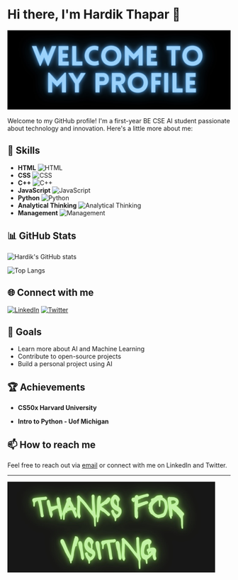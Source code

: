 # Hi there, I'm Hardik Thapar 👋

![Profile Banner](https://github.com/hardik-thapar/hardik-thapar/blob/main/Hardik%20thapar-2.jpg) <!-- Replace with your own banner image -->

Welcome to my GitHub profile! I'm a first-year BE CSE AI student passionate about technology and innovation. Here's a little more about me:

## 🚀 Skills

- **HTML** ![HTML](https://img.shields.io/badge/HTML-80%25-brightgreen)
- **CSS** ![CSS](https://img.shields.io/badge/CSS-75%25-yellowgreen)
- **C++** ![C++](https://img.shields.io/badge/C++-70%25-yellow)
- **JavaScript** ![JavaScript](https://img.shields.io/badge/JavaScript-65%25-orange)
- **Python** ![Python](https://img.shields.io/badge/Python-90%25-red)
- **Analytical Thinking** ![Analytical Thinking](https://img.shields.io/badge/Analytical%20Thinking-85%25-brightgreen)
- **Management** ![Management](https://img.shields.io/badge/Management-70%25-yellow)


## 📊 GitHub Stats

![Hardik's GitHub stats](https://github-readme-stats.vercel.app/api?username=hardik-thapar&show_icons=true&theme=radical) <!-- Replace 'your-github-username' with your actual GitHub username -->

![Top Langs](https://github-readme-stats.vercel.app/api/top-langs/?username=hardik-thapar&layout=compact&theme=radical) <!-- This shows the most used languages -->

## 🌐 Connect with me

[![LinkedIn](https://img.shields.io/badge/LinkedIn-0077B5?style=for-the-badge&logo=linkedin&logoColor=white)](https://www.linkedin.com/in/hardik-thapar-tech12/) <!-- Replace 'your-linkedin-profile' with your actual LinkedIn profile URL -->
[![Twitter](https://img.shields.io/badge/Twitter-1DA1F2?style=for-the-badge&logo=twitter&logoColor=white)](https://x.com/ThaparHardik) <!-- Replace 'your-twitter-handle' with your actual Twitter handle -->

## 🎯 Goals

- Learn more about AI and Machine Learning
- Contribute to open-source projects
- Build a personal project using AI

## 🏆 Achievements

- **CS50x Harvard University**

- **Intro to Python - Uof Michigan**

## 📫 How to reach me

Feel free to reach out via [email](mailto:hardikthapar1@gmail.com) <!-- Replace 'your-email@example.com' with your actual email address if you want to include it --> or connect with me on LinkedIn and Twitter.

---

![Thanks for visiting](https://github.com/hardik-thapar/hardik-thapar/blob/main/Black%20and%20White%20Simple%20Typographic%20Phantom%20Halloween%20Logo.jpg) <!-- Replace with your own footer image -->
